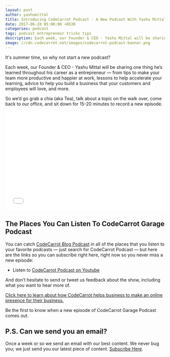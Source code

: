 ```yaml
---
layout: post
author: yashumittal
title: Introducing CodeCarrot Podcast - A New Podcast With Yashu Mittal
date: 2017-06-28 05:00:00 +0530
categories: podcast
tags: podcast entrepreneur tricks tips
description: Each week, our Founder & CEO - Yashu Mittal will be sharing one thing he’s learned throughout his career as a entrepreneur.
image: //cdn.codecarrot.net/images/codecarrot-podcast-banner.png
---
```


It's summer time, so why not start a new podcast?

Each week, our Founder & CEO - Yashu Mittal will be sharing one thing he’s learned throughout his career as a entrepreneur — from tips to make your team more productive and happier at work, lessons to help accelerate your learning, advice to help you build a business that your customers and employees will love, and more.

So we’d go grab a chia (aka Tea), talk about a topic on the walk over, come back to our office, and sit down for 15-20 minutes to record a new episode.

<iframe width="100%" height="315" src="//www.youtube.com/embed/IQpDs1E0Viw?ecver=1" frameborder="0" allowfullscreen></iframe>

## The Places You Can Listen To CodeCarrot Garage Podcast

You can catch [CodeCarrot Blog Podcast](//blog.codecarrot.net/category/podcast/) in all of the places that you listen to your favorite podcasts — just search for CodeCarrot Podcast — but here are the links so you can subscribe right here, right now so you never miss a new episode:

* Listen to [CodeCarrot Podcast on Youtube](//www.youtube.com/playlist?list=PLivsd0rd3CZDPW0EFnh7_QuKVYACyaVXL)

And don’t hesitate to send or tweet us feedback about the show, including what you want to hear more of.

[Click here to learn about how CodeCarrot helps business to make an online presence for their business.](//www.codecarrot.net/)

Be the first to know when a new episode of CodeCarrot Garage Podcast comes out.

## P.S. Can we send you an email?

Once a week or so we send an email with our best content. We never bug you; we just send you our latest piece of content. [Subscribe Here](#subscribe).
